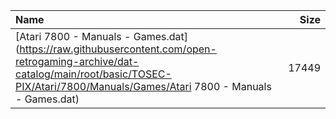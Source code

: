|Name|Size|
|:---|---:|
|[Atari 7800 - Manuals - Games.dat](https://raw.githubusercontent.com/open-retrogaming-archive/dat-catalog/main/root/basic/TOSEC-PIX/Atari/7800/Manuals/Games/Atari 7800 - Manuals - Games.dat)|17449|
